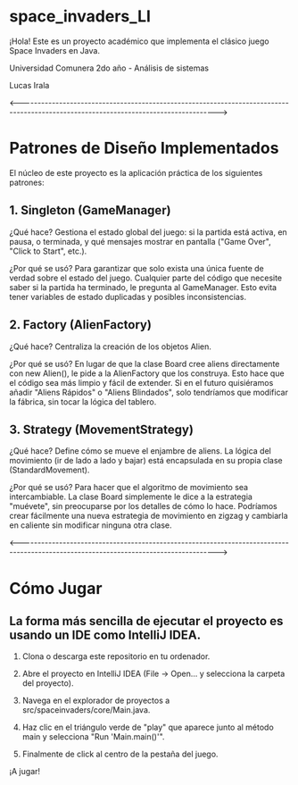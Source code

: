 # space_invaders_LI

¡Hola! Este es un proyecto académico que implementa el clásico juego Space Invaders en Java.

Universidad Comunera
2do año - Análisis de sistemas

Lucas Irala

<------------------------------------------------------------------------------------------------------------------------------------->

# Patrones de Diseño Implementados

El núcleo de este proyecto es la aplicación práctica de los siguientes patrones:

## 1. Singleton (GameManager)

¿Qué hace? Gestiona el estado global del juego: si la partida está activa, en pausa, o terminada, y qué mensajes mostrar en pantalla ("Game Over", "Click to Start", etc.).

¿Por qué se usó? Para garantizar que solo exista una única fuente de verdad sobre el estado del juego. Cualquier parte del código que necesite saber si la partida ha terminado, le pregunta al GameManager. Esto evita tener variables de estado duplicadas y posibles inconsistencias.

## 2. Factory (AlienFactory)

¿Qué hace? Centraliza la creación de los objetos Alien.

¿Por qué se usó? En lugar de que la clase Board cree aliens directamente con new Alien(), le pide a la AlienFactory que los construya. Esto hace que el código sea más limpio y fácil de extender. Si en el futuro quisiéramos añadir "Aliens Rápidos" o "Aliens Blindados", solo tendríamos que modificar la fábrica, sin tocar la lógica del tablero.

## 3. Strategy (MovementStrategy)

¿Qué hace? Define cómo se mueve el enjambre de aliens. La lógica del movimiento (ir de lado a lado y bajar) está encapsulada en su propia clase (StandardMovement).

¿Por qué se usó? Para hacer que el algoritmo de movimiento sea intercambiable. La clase Board simplemente le dice a la estrategia "muévete", sin preocuparse por los detalles de cómo lo hace. Podríamos crear fácilmente una nueva estrategia de movimiento en zigzag y cambiarla en caliente sin modificar ninguna otra clase.

<------------------------------------------------------------------------------------------------------------------------------------->

# Cómo Jugar

## La forma más sencilla de ejecutar el proyecto es usando un IDE como IntelliJ IDEA.

1. Clona o descarga este repositorio en tu ordenador.

2. Abre el proyecto en IntelliJ IDEA (File -> Open... y selecciona la carpeta del proyecto).

3. Navega en el explorador de proyectos a src/spaceinvaders/core/Main.java.

4. Haz clic en el triángulo verde de "play" que aparece junto al método main y selecciona "Run 'Main.main()'".

5. Finalmente de click al centro de la pestaña del juego.

¡A jugar!
